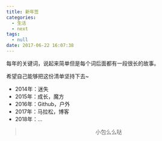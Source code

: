 ```yaml
---
title: 新年签
categories:
  - 生活
  - next
tags:
  - null
date: 2017-06-22 16:07:38
---
```


每年的关键词，说起来简单但是每个词后面都有一段很长的故事。

希望自己能够把这份清单坚持下去~

- 2014年：迷失
- 2015年：成长，魔方
- 2016年：Github，户外
- 2017年：马拉松，博客
- 2018年：...


><div align=center>小包么么哒</div>